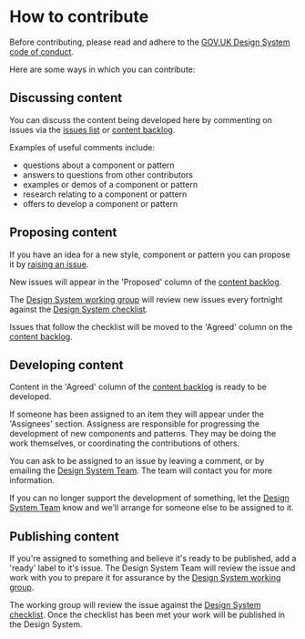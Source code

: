 # How to contribute

Before contributing, please read and adhere to the [GOV.UK Design System code of conduct](CODE_OF_CONDUCT.md).

Here are some ways in which you can contribute:

## Discussing content

You can discuss the content being developed here by commenting on issues via the [issues list](https://github.com/alphagov/govuk-design-system-backlog/issues) or [content backlog](https://github.com/alphagov/govuk-design-system-backlog/projects/3).

Examples of useful comments include:

- questions about a component or pattern
- answers to questions from other contributors
- examples or demos of a component or pattern
- research relating to a component or pattern
- offers to develop a component or pattern


## Proposing content

If you have an idea for a new style, component or pattern you can propose it by [raising an issue](https://github.com/alphagov/govuk-design-system-backlog/issues/new).

New issues will appear in the 'Proposed' column of the [content backlog](https://github.com/alphagov/govuk-design-system-backlog/projects/3).

The [Design System working group](WORKING_GROUP.MD) will review new issues every fortnight against the [Design System checklist](CHECKLIST.md).

Issues that follow the checklist will be moved to the 'Agreed' column on the [content backlog](https://github.com/alphagov/govuk-design-system-backlog/projects/3).


## Developing content

Content in the 'Agreed' column of the [content backlog](https://github.com/alphagov/govuk-design-system-backlog/projects/3) is ready to be developed.

If someone has been assigned to an item they will appear under the 'Assignees' section. Assigness are responsible for progressing the development of new components and patterns. They may be doing the work themselves, or coordinating the contributions of others.

You can ask to be assigned to an issue by leaving a comment, or by emailing the [Design System Team](govuk-design-system-support@digital.cabinet-office.gov.uk). The team will contact you for more information.

If you can no longer support the development of something, let the [Design System Team](govuk-design-system-support@digital.cabinet-office.gov.uk) know and we'll arrange for someone else to be assigned to it.


## Publishing content

If you're assigned to something and believe it's ready to be published, add a 'ready' label to it's issue. The Design System Team will review the issue and work with you to prepare it for assurance by the [Design System working group](WORKING_GROUP.md).

The working group will review the issue against the [Design System checklist](CHECKLIST.md). Once the checklist has been met your work will be published in the Design System.


